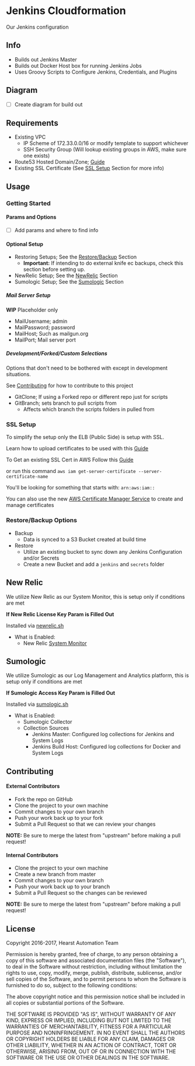 # Jenkins Cloudformation

Our Jenkins configuration

## Info
-   Builds out Jenkins Master
-   Builds out Docker Host box for running Jenkins Jobs
-   Uses Groovy Scripts to Configure Jenkins, Credentials, and Plugins

## Diagram
-   [ ] Create diagram for build out

## Requirements
-   Existing VPC
    -   IP Scheme of 172.33.0.0/16 or modify template to support whichever
    -   SSH Security Group (Will lookup existing groups in AWS, make sure one exists)
-   Route53 Hosted Domain/Zone; [Guide](http://docs.aws.amazon.com/Route53/latest/DeveloperGuide/CreatingHostedZone.html)
-   Existing SSL Certificate (See [SSL Setup](#ssl-setup) Section for more info)

## Usage

### Getting Started

#### Params and Options
-   [ ] Add params and where to find info

#### Optional Setup

-   Restoring Setups; See the [Restore/Backup](#restorebackup-options) Section
    -   **Important:**  If intending to do external knife ec backups, check this section before setting up.
-   NewRelic Setup; See the [NewRelic](#new-relic) Section
-   Sumologic Setup; See the [Sumologic](#sumologic) Section

##### Mail Server Setup
**WIP** Placeholder only

-   MailUsername; admin
-   MailPassword; password
-   MailHost; Such as mailgun.org
-   MailPort; Mail server port

##### Development/Forked/Custom Selections
Options that don't need to be bothered with except in development situations.

See [Contributing](#contributing) for how to contribute to this project
-   GitClone; If using a Forked repo or different repo just for scripts
-   GitBranch; sets branch to pull scripts from
    -   Affects which branch the scripts folders in pulled from

### SSL Setup
To simplify the setup only the ELB (Public Side) is setup with SSL.

Learn how to upload certificates to be used with this [Guide](http://docs.aws.amazon.com/IAM/latest/UserGuide/id_credentials_server-certs.html)

To Get an existing SSL Cert in AWS Follow this [Guide](http://docs.aws.amazon.com/cli/latest/reference/iam/get-server-certificate.html)

or run this command `aws iam get-server-certificate --server-certificate-name`

You'll be looking for something that starts with: `arn:aws:iam::`

You can also use the new [AWS Certificate Manager Service](http://docs.aws.amazon.com/acm/latest/userguide/gs-acm.html) to create and manage certificates

### Restore/Backup Options
-   Backup
    -   Data is synced to a S3 Bucket created at build time
-   Restore
    -   Utilize an existing bucket to sync down any Jenkins Configuration and/or Secrets
    -   Create a new Bucket and add a `jenkins` and `secrets` folder

## New Relic
We utilize New Relic as our System Monitor, this is setup only if conditions are met

**If New Relic License Key Param is Filled Out**

Installed via [newrelic.sh](scripts/bootstrap/newrelic.sh)

-   What is Enabled:
    -   New Relic [System Monitor](https://docs.newrelic.com/docs/servers/new-relic-servers-linux/getting-started/new-relic-servers-linux)

## Sumologic
We utilize Sumologic as our Log Management and Analytics platform, this is setup only if conditions are met

**If Sumologic Access Key Param is Filled Out**

Installed via [sumologic.sh](scripts/bootstrap/sumologic.sh)

-   What is Enabled:
    -   Sumologic Collector
    -   Collection Sources
        -   Jenkins Master: Configured log collections for Jenkins and System Logs
        -   Jenkins Build Host: Configured log collections for Docker and System Logs

## Contributing
#### External Contributors
-   Fork the repo on GitHub
-   Clone the project to your own machine
-   Commit changes to your own branch
-   Push your work back up to your fork
-   Submit a Pull Request so that we can review your changes

**NOTE:** Be sure to merge the latest from "upstream" before making a pull request!

#### Internal Contributors
-   Clone the project to your own machine
-   Create a new branch from master
-   Commit changes to your own branch
-   Push your work back up to your branch
-   Submit a Pull Request so the changes can be reviewed

**NOTE:** Be sure to merge the latest from "upstream" before making a pull request!

## License
Copyright 2016-2017, Hearst Automation Team

Permission is hereby granted, free of charge, to any person obtaining
a copy of this software and associated documentation files (the
"Software"), to deal in the Software without restriction, including
without limitation the rights to use, copy, modify, merge, publish,
distribute, sublicense, and/or sell copies of the Software, and to
permit persons to whom the Software is furnished to do so, subject to
the following conditions:

The above copyright notice and this permission notice shall be
included in all copies or substantial portions of the Software.

THE SOFTWARE IS PROVIDED "AS IS", WITHOUT WARRANTY OF ANY KIND,
EXPRESS OR IMPLIED, INCLUDING BUT NOT LIMITED TO THE WARRANTIES OF
MERCHANTABILITY, FITNESS FOR A PARTICULAR PURPOSE AND
NONINFRINGEMENT. IN NO EVENT SHALL THE AUTHORS OR COPYRIGHT HOLDERS BE
LIABLE FOR ANY CLAIM, DAMAGES OR OTHER LIABILITY, WHETHER IN AN ACTION
OF CONTRACT, TORT OR OTHERWISE, ARISING FROM, OUT OF OR IN CONNECTION
WITH THE SOFTWARE OR THE USE OR OTHER DEALINGS IN THE SOFTWARE.
